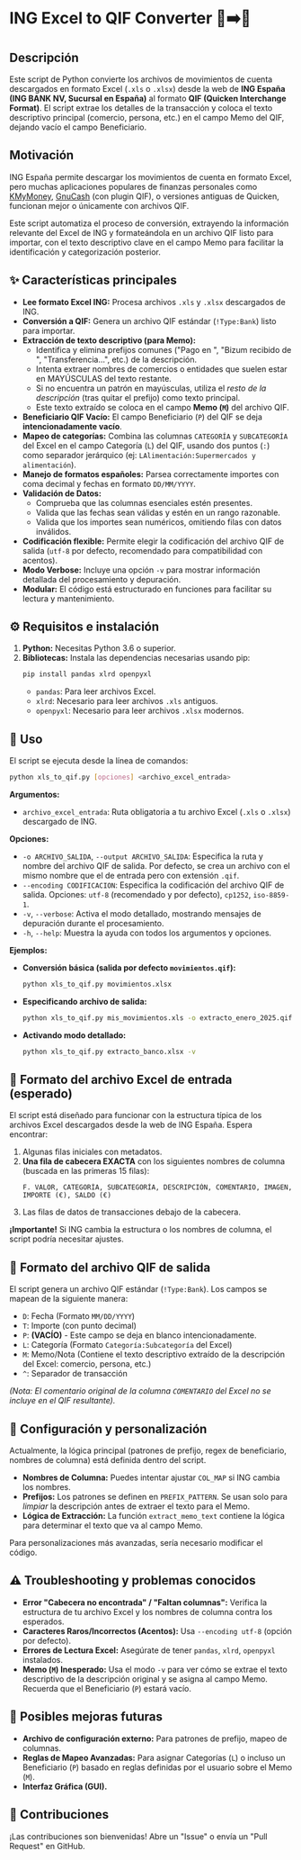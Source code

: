 # ING Excel to QIF Converter 🏦➡️🧾

## Descripción

Este script de Python convierte los archivos de movimientos de cuenta descargados en formato Excel (`.xls` o `.xlsx`) desde la web de **ING España (ING BANK NV, Sucursal en España)** al formato **QIF (Quicken Interchange Format)**. El script extrae los detalles de la transacción y coloca el texto descriptivo principal (comercio, persona, etc.) en el campo Memo del QIF, dejando vacío el campo Beneficiario.

## Motivación

ING España permite descargar los movimientos de cuenta en formato Excel, pero muchas aplicaciones populares de finanzas personales como [KMyMoney](https://kmymoney.org/), [GnuCash](https://www.gnucash.org/) (con plugin QIF), o versiones antiguas de Quicken, funcionan mejor o únicamente con archivos QIF.

Este script automatiza el proceso de conversión, extrayendo la información relevante del Excel de ING y formateándola en un archivo QIF listo para importar, con el texto descriptivo clave en el campo Memo para facilitar la identificación y categorización posterior.

## ✨ Características principales

*   **Lee formato Excel ING:** Procesa archivos `.xls` y `.xlsx` descargados de ING.
*   **Conversión a QIF:** Genera un archivo QIF estándar (`!Type:Bank`) listo para importar.
*   **Extracción de texto descriptivo (para Memo):**
    *   Identifica y elimina prefijos comunes ("Pago en ", "Bizum recibido de ", "Transferencia...", etc.) de la descripción.
    *   Intenta extraer nombres de comercios o entidades que suelen estar en MAYÚSCULAS del texto restante.
    *   Si no encuentra un patrón en mayúsculas, utiliza el *resto de la descripción* (tras quitar el prefijo) como texto principal.
    *   Este texto extraído se coloca en el campo **Memo (`M`)** del archivo QIF.
*   **Beneficiario QIF Vacío:** El campo Beneficiario (`P`) del QIF se deja **intencionadamente vacío**.
*   **Mapeo de categorías:** Combina las columnas `CATEGORÍA` y `SUBCATEGORÍA` del Excel en el campo Categoría (`L`) del QIF, usando dos puntos (`:`) como separador jerárquico (ej: `LAlimentación:Supermercados y alimentación`).
*   **Manejo de formatos españoles:** Parsea correctamente importes con coma decimal y fechas en formato `DD/MM/YYYY`.
*   **Validación de Datos:**
    *   Comprueba que las columnas esenciales estén presentes.
    *   Valida que las fechas sean válidas y estén en un rango razonable.
    *   Valida que los importes sean numéricos, omitiendo filas con datos inválidos.
*   **Codificación flexible:** Permite elegir la codificación del archivo QIF de salida (`utf-8` por defecto, recomendado para compatibilidad con acentos).
*   **Modo Verbose:** Incluye una opción `-v` para mostrar información detallada del procesamiento y depuración.
*   **Modular:** El código está estructurado en funciones para facilitar su lectura y mantenimiento.

## ⚙️ Requisitos e instalación

1.  **Python:** Necesitas Python 3.6 o superior.
2.  **Bibliotecas:** Instala las dependencias necesarias usando pip:
    ```bash
    pip install pandas xlrd openpyxl
    ```
    *   `pandas`: Para leer archivos Excel.
    *   `xlrd`: Necesario para leer archivos `.xls` antiguos.
    *   `openpyxl`: Necesario para leer archivos `.xlsx` modernos.

## 🚀 Uso

El script se ejecuta desde la línea de comandos:

```bash
python xls_to_qif.py [opciones] <archivo_excel_entrada>
```

**Argumentos:**

*   `archivo_excel_entrada`: Ruta obligatoria a tu archivo Excel (`.xls` o `.xlsx`) descargado de ING.

**Opciones:**

*   `-o ARCHIVO_SALIDA`, `--output ARCHIVO_SALIDA`: Especifica la ruta y nombre del archivo QIF de salida. Por defecto, se crea un archivo con el mismo nombre que el de entrada pero con extensión `.qif`.
*   `--encoding CODIFICACION`: Especifica la codificación del archivo QIF de salida. Opciones: `utf-8` (recomendado y por defecto), `cp1252`, `iso-8859-1`.
*   `-v`, `--verbose`: Activa el modo detallado, mostrando mensajes de depuración durante el procesamiento.
*   `-h`, `--help`: Muestra la ayuda con todos los argumentos y opciones.

**Ejemplos:**

*   **Conversión básica (salida por defecto `movimientos.qif`):**
    ```bash
    python xls_to_qif.py movimientos.xlsx
    ```
*   **Especificando archivo de salida:**
    ```bash
    python xls_to_qif.py mis_movimientos.xls -o extracto_enero_2025.qif
    ```
*   **Activando modo detallado:**
    ```bash
    python xls_to_qif.py extracto_banco.xlsx -v
    ```

## 📄 Formato del archivo Excel de entrada (esperado)

El script está diseñado para funcionar con la estructura típica de los archivos Excel descargados desde la web de ING España. Espera encontrar:

1.  Algunas filas iniciales con metadatos.
2.  **Una fila de cabecera EXACTA** con los siguientes nombres de columna (buscada en las primeras 15 filas):
    ```
    F. VALOR, CATEGORÍA, SUBCATEGORÍA, DESCRIPCIÓN, COMENTARIO, IMAGEN, IMPORTE (€), SALDO (€)
    ```
3.  Las filas de datos de transacciones debajo de la cabecera.

**¡Importante!** Si ING cambia la estructura o los nombres de columna, el script podría necesitar ajustes.

## 🧾 Formato del archivo QIF de salida

El script genera un archivo QIF estándar (`!Type:Bank`). Los campos se mapean de la siguiente manera:

*   `D`: Fecha (Formato `MM/DD/YYYY`)
*   `T`: Importe (con punto decimal)
*   `P`: **(VACÍO)** - Este campo se deja en blanco intencionadamente.
*   `L`: Categoría (Formato `Categoría:Subcategoría` del Excel)
*   `M`: Memo/Nota (Contiene el texto descriptivo extraído de la descripción del Excel: comercio, persona, etc.)
*   `^`: Separador de transacción

*(Nota: El comentario original de la columna `COMENTARIO` del Excel no se incluye en el QIF resultante).*

## 🔧 Configuración y personalización

Actualmente, la lógica principal (patrones de prefijo, regex de beneficiario, nombres de columna) está definida dentro del script.

*   **Nombres de Columna:** Puedes intentar ajustar `COL_MAP` si ING cambia los nombres.
*   **Prefijos:** Los patrones se definen en `PREFIX_PATTERN`. Se usan solo para *limpiar* la descripción antes de extraer el texto para el Memo.
*   **Lógica de Extracción:** La función `extract_memo_text` contiene la lógica para determinar el texto que va al campo Memo.

Para personalizaciones más avanzadas, sería necesario modificar el código.

## ⚠️ Troubleshooting y problemas conocidos

*   **Error "Cabecera no encontrada" / "Faltan columnas":** Verifica la estructura de tu archivo Excel y los nombres de columna contra los esperados.
*   **Caracteres Raros/Incorrectos (Acentos):** Usa `--encoding utf-8` (opción por defecto).
*   **Errores de Lectura Excel:** Asegúrate de tener `pandas`, `xlrd`, `openpyxl` instalados.
*   **Memo (`M`) Inesperado:** Usa el modo `-v` para ver cómo se extrae el texto descriptivo de la descripción original y se asigna al campo Memo. Recuerda que el Beneficiario (`P`) estará vacío.

## 🔮 Posibles mejoras futuras

*   **Archivo de configuración externo:** Para patrones de prefijo, mapeo de columnas.
*   **Reglas de Mapeo Avanzadas:** Para asignar Categorías (`L`) o incluso un Beneficiario (`P`) basado en reglas definidas por el usuario sobre el Memo (`M`).
*   **Interfaz Gráfica (GUI).**

## 🤝 Contribuciones

¡Las contribuciones son bienvenidas! Abre un "Issue" o envía un "Pull Request" en GitHub.
